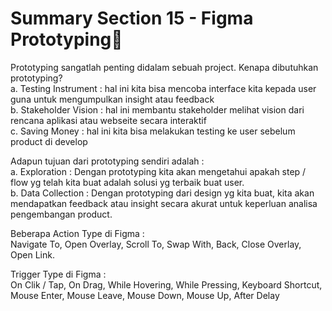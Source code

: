 # Summary Section 15 - Figma Prototyping:rocket:

Prototyping sangatlah penting didalam sebuah project. Kenapa dibutuhkan prototyping? <br>
a. Testing Instrument : hal ini kita bisa mencoba interface kita kepada user guna untuk mengumpulkan insight atau feedback <br>
b. Stakeholder Vision : hal ini membantu stakeholder melihat vision dari rencana aplikasi atau webseite secara interaktif <br>
c. Saving Money : hal ini kita bisa melakukan testing ke user sebelum product di develop <br>
<p>
Adapun tujuan dari prototyping sendiri adalah : <br>
a. Exploration : Dengan prototyping kita akan mengetahui apakah step / flow yg telah kita buat adalah solusi yg terbaik buat user. <br>
b. Data Collection : Dengan prototyping dari design yg kita buat, kita akan mendapatkan feedback atau insight secara akurat untuk keperluan analisa pengembangan product.
<p>
Beberapa Action Type di Figma : <br>
Navigate To, Open Overlay, Scroll To, Swap With, Back, Close Overlay, Open Link. 
<p>
Trigger Type di Figma : <br>
On Clik / Tap, On Drag, While Hovering, While Pressing, Keyboard Shortcut, Mouse Enter, Mouse Leave, Mouse Down, Mouse Up, After Delay
